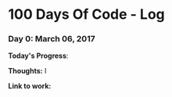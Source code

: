 # 100 Days Of Code - Log

### Day 0: March 06, 2017

**Today's Progress**: 

**Thoughts:** I

**Link to work:** 
